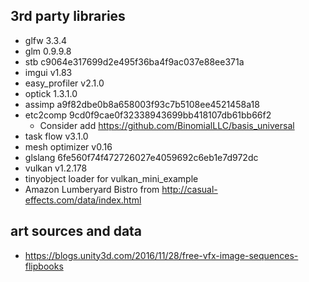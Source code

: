 

## 3rd party libraries
* glfw 3.3.4
* glm 0.9.9.8
* stb c9064e317699d2e495f36ba4f9ac037e88ee371a
* imgui v1.83
* easy_profiler v2.1.0
* optick 1.3.1.0
* assimp a9f82dbe0b8a658003f93c7b5108ee4521458a18
* etc2comp 9cd0f9cae0f32338943699bb418107db61bb66f2
    * Consider add https://github.com/BinomialLLC/basis_universal 
* task flow v3.1.0
* mesh optimizer v0.16
* glslang 6fe560f74f472726027e4059692c6eb1e7d972dc
* vulkan v1.2.178
* tinyobject loader for vulkan_mini_example
* Amazon Lumberyard Bistro from http://casual-effects.com/data/index.html

## art sources and data
* https://blogs.unity3d.com/2016/11/28/free-vfx-image-sequences-flipbooks